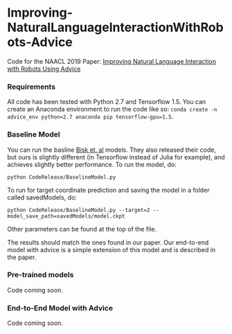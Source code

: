 # Improving-NaturalLanguageInteractionWithRobots-Advice
Code for the NAACL 2019 Paper: [Improving Natural Language Interaction with Robots Using Advice](https://aclweb.org/anthology/papers/N/N19/N19-1195/)

### Requirements

All code has been tested with Python 2.7 and Tensorflow 1.5. You can create an Anaconda environment to run the code like so: `conda create -n advice_env python=2.7 anaconda pip tensorflow-gpu=1.5`.


### Baseline Model

You can run the basline [Bisk et. al](https://www.aclweb.org/anthology/papers/N/N16/N16-1089/) models. They also released their code, but ours is slightly different (in Tensorflow instead of Julia for example), and achieves slightly better performance. To run the model, do: 

`python CodeRelease/BaselineModel.py`

To run for target coordinate prediction and saving the model in a folder called savedModels, do:

`python CodeRelease/BaselineModel.py --target=2 --model_save_path=savedModels/model.ckpt`

Other parameters can be found at the top of the file.

The results should match the ones found in our paper. Our end-to-end model with advice is a simple extension of this model and is described in the paper.


### Pre-trained models

Code coming soon.


### End-to-End Model with Advice

Code coming soon.
